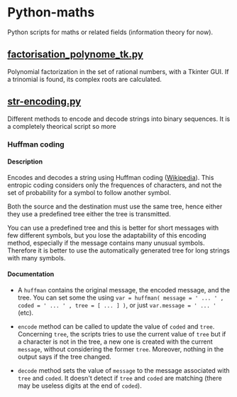 # Python-maths

Python scripts for maths or related fields (information theory for now).

## [factorisation_polynome_tk.py](https://github.com/Flying-Tree/Python-maths/blob/main/factorisation_polynomes_tk.py)

Polynomial factorization in the set of rational numbers, with a Tkinter GUI. If a trinomial is found, its complex roots are calculated.

## [str-encoding.py](https://github.com/Flying-Tree/Python-maths/blob/main/str-encoding.py)

Different methods to encode and decode strings into binary sequences. It is a completely theorical script so more 

### Huffman coding

#### Description

Encodes and decodes a string using Huffman coding ([Wikipedia](https://en.wikipedia.org/wiki/Huffman_coding)). This entropic coding considers only the frequences of characters, and not the set of probability for a symbol to follow another symbol.

Both the source and the destination must use the same tree, hence either they use a predefined tree either the tree is transmitted.

You can use a predefined tree and this is better for short messages with few different symbols, but you lose the adaptability of this encoding method, especially if the message contains many unusual symbols. Therefore it is better to use the automatically generated tree for long strings with many symbols.

#### Documentation

* A ```huffman``` contains the original message, the encoded message, and the tree. You can set some the using ```var = huffman( message = ' ... ' , coded = ' ... ' , tree = [ ... ] )```, or just ```var.message = ' ... '``` (etc).

* ```encode``` method can be called to update the value of ```coded``` and ```tree```. Concerning ```tree```, the scripts tries to use the current value of ```tree``` but if a character is not in the tree, a new one is created with the current ```message```, without considering the former ```tree```. Moreover, nothing in the output says if the tree changed.

* ```decode``` method sets the value of ```message``` to the message associated with ```tree``` and ```coded```. It doesn't detect if ```tree``` and ```coded``` are matching (there may be useless digits at the end of ```coded```).
